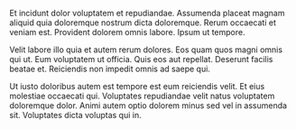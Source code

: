 Et incidunt dolor voluptatem et repudiandae. Assumenda placeat magnam aliquid quia doloremque nostrum dicta doloremque. Rerum occaecati et veniam est. Provident dolorem omnis labore. Ipsum ut tempore.
 Velit labore illo quia et autem rerum dolores. Eos quam quos magni omnis qui ut. Eum voluptatem ut officia. Quis eos aut repellat. Deserunt facilis beatae et. Reiciendis non impedit omnis ad saepe qui.
 Ut iusto doloribus autem est tempore est eum reiciendis velit. Et eius molestiae occaecati qui. Voluptates repudiandae velit natus voluptatem doloremque dolor. Animi autem optio dolorem minus sed vel in assumenda sit. Voluptates dicta voluptas qui in.